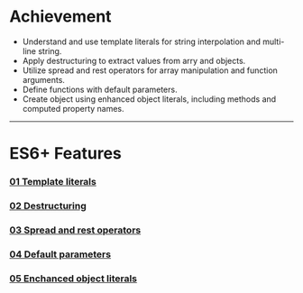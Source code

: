 # Achievement
- Understand and use template literals for string interpolation and multi-line string.
- Apply destructuring to extract values from arry and objects.
- Utilize spread and rest operators for array manipulation and function arguments.
- Define functions with default parameters.
- Create object using enhanced object literals, including methods and computed property names.
---
# ES6+ Features
### [01 Template literals](./01_template_literals.js)
### [02 Destructuring](./02_destructuring.js)
### [03 Spread and rest operators](./03_spread_and_rest_operators.js)
### [04 Default parameters](./04_default_parameters.js)
### [05 Enchanced object literals](./05_enhanced_object_literals.js)